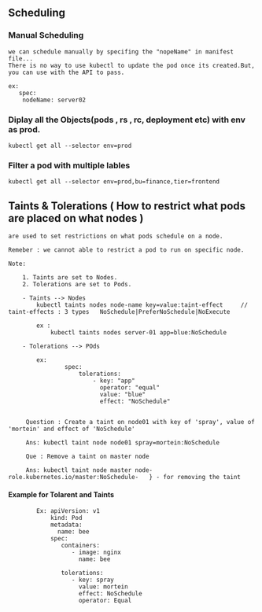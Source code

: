 ## Scheduling

### Manual Scheduling

    we can schedule manually by specifing the "nopeName" in manifest file...
    There is no way to use kubectl to update the pod once its created.But, you can use with the API to pass.
    
    ex: 
       spec:
        nodeName: server02

### Diplay all the Objects(pods , rs , rc, deployment etc) with env as prod.

    kubectl get all --selector env=prod

### Filter a pod with multiple lables

    kubectl get all --selector env=prod,bu=finance,tier=frontend
    
## Taints & Tolerations ( How to restrict what pods are placed on what nodes )

    are used to set restrictions on what pods schedule on a node.
    
    Remeber : we cannot able to restrict a pod to run on specific node.
    
    Note: 
    
        1. Taints are set to Nodes.
        2. Tolerations are set to Pods.
        
        - Taints --> Nodes
            kubectl taints nodes node-name key=value:taint-effect     // taint-effects : 3 types   NoSchedule|PreferNoSchedule|NoExecute
            
            ex : 
                kubectl taints nodes server-01 app=blue:NoSchedule
                
        - Tolerations --> POds
        
            ex: 
                    spec:
                        tolerations:
                            - key: "app"
                              operator: "equal"
                              value: "blue"
                              effect: "NoSchedule"
                
           
         Question : Create a taint on node01 with key of 'spray', value of 'mortein' and effect of 'NoSchedule'
         
         Ans: kubectl taint node node01 spray=mortein:NoSchedule
         
         Que : Remove a taint on master node
         
         Ans: kubectl taint node master node-role.kubernetes.io/master:NoSchedule-   } - for removing the taint 

  #### Example for Tolarent and Taints
  
            Ex: apiVersion: v1
                kind: Pod
                metadata:
                  name: bee
                spec:
                   containers:
                      - image: nginx
                        name: bee

                   tolerations:
                      - key: spray
                        value: mortein
                        effect: NoSchedule
                        operator: Equal

